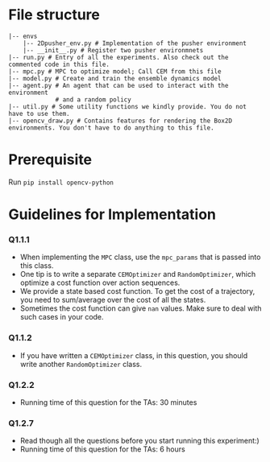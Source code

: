 # File structure
```
|-- envs
    |-- 2Dpusher_env.py # Implementation of the pusher environment 
    |-- __init__.py # Register two pusher environmnets
|-- run.py # Entry of all the experiments. Also check out the commented code in this file.
|-- mpc.py # MPC to optimize model; Call CEM from this file
|-- model.py # Create and train the ensemble dynamics model
|-- agent.py # An agent that can be used to interact with the environment
             # and a random policy
|-- util.py # Some utility functions we kindly provide. You do not have to use them.
|-- opencv_draw.py # Contains features for rendering the Box2D environments. You don't have to do anything to this file.
```

# Prerequisite
Run `pip install opencv-python`
 
# Guidelines for Implementation
### Q1.1.1
* When implementing the `MPC` class, use the `mpc_params` that is passed into this class.
* One tip is to write a separate `CEMOptimizer` and `RandomOptimizer`, which optimize a cost function over 
action sequences.
* We provide a state based cost function. To get the cost of a trajectory, you need to sum/average over the cost of all
the states.
* Sometimes the cost function can give `nan` values. Make sure to deal with such cases in your code.

### Q1.1.2
* If you have written a `CEMOptimizer` class, in this question, you should write another `RandomOptimizer` class.

### Q1.2.2
* Running time of this question for the TAs: 30 minutes

### Q1.2.7
* Read though all the questions before you start running this experiment:)
* Running time of this question for the TAs: 6 hours 
